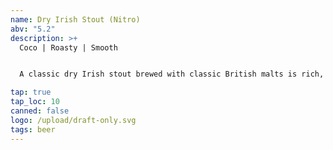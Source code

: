 ```yaml
---
name: Dry Irish Stout (Nitro)
abv: "5.2"
description: >+
  Coco | Roasty | Smooth


  A classic dry Irish stout brewed with classic British malts is rich, smooth and delicious. 

tap: true
tap_loc: 10
canned: false
logo: /upload/draft-only.svg
tags: beer
---
```

